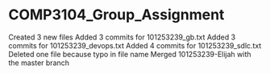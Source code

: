 # COMP3104_Group_Assignment
Created 3 new files
Added 3 commits for 101253239_gb.txt
Added 3 commits for 101253239_devops.txt
Added 4 commits for 101253239_sdlc.txt
Deleted one file because typo in file name
Merged 101253239-Elijah with the master branch

